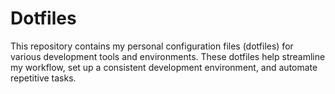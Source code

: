 # Dotfiles

This repository contains my personal configuration files (dotfiles) for various development tools and environments. These dotfiles help streamline my workflow, set up a consistent development environment, and automate repetitive tasks.

